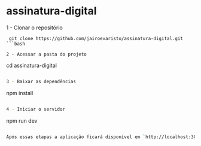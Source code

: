 # assinatura-digital

1 - Clonar o repositório

```
 git clone https://github.com/jairoevaristo/assinatura-digital.git
```bash

2 - Acessar a pasta do projeto

```
 cd assinatura-digital
```bash

3 - Baixar as dependências

```
 npm install
```bash

4 - Iniciar o servidor

```
 npm run dev
```bash

Após essas etapas a aplicação ficará disponível em `http://localhost:3000/`
